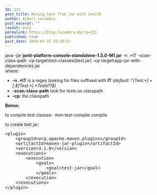 ```yaml
---
ID: 221
post_title: Runing test from jar with Junit5
author: Albert Lacambra
post_excerpt: ""
layout: post
permalink: https://blog.lacambra.de/?p=221
published: true
post_date: 2018-07-17 15:18:57
---
```

<div class="161206">java -jar <strong>junit-platform-console-standalone-1.3.0-M1.jar</strong> -n .*IT -scan-class-path -cp target\test-classes\(test.jar) -cp target\app-jar-with-dependencies.jar</div>
<div></div>
<div>where:</div>
<ul>
 	<li><strong>-n .*IT</strong> is a regex looking for files suffixed with <strong>IT</strong> <em>(default: ^(Test.*|.+[.$]Test.*|.*Tests?)$)</em></li>
 	<li><strong>-scan-class-path</strong> look for tests on classpath</li>
 	<li><strong>-cp</strong>: the classpath</li>
</ul>
<strong>Bonus:</strong>

to compile test classes:  mvn test-compile compile

to create test jar:
<pre>&lt;plugin&gt;
    &lt;groupId&gt;org.apache.maven.plugins&lt;/groupId&gt;
    &lt;artifactId&gt;maven-jar-plugin&lt;/artifactId&gt;
    &lt;version&gt;3.1.0&lt;/version&gt;
    &lt;executions&gt;
        &lt;execution&gt;
            &lt;goals&gt;
                &lt;goal&gt;test-jar&lt;/goal&gt;
            &lt;/goals&gt;
        &lt;/execution&gt;
    &lt;/executions&gt;
&lt;/plugin&gt;</pre>
